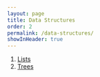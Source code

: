 ```yaml
---
layout: page
title: Data Structures
order: 2
permalink: /data-structures/
showInHeader: true
---
```


1. [Lists](/data-structures/lists)
2. [Trees](/data-structures/trees) 
